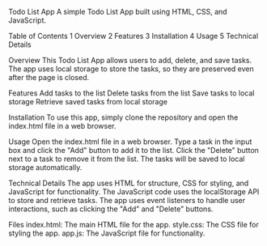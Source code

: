 Todo List App
A simple Todo List App built using HTML, CSS, and JavaScript.

Table of Contents
1 Overview
2 Features
3 Installation
4 Usage
5 Technical Details


Overview
This Todo List App allows users to add, delete, and save tasks. The app uses local storage to store the tasks, so they are preserved even after the page is closed.

Features
Add tasks to the list
Delete tasks from the list
Save tasks to local storage
Retrieve saved tasks from local storage




Installation
To use this app, simply clone the repository and open the index.html file in a web browser.




Usage
Open the index.html file in a web browser.
Type a task in the input box and click the "Add" button to add it to the list.
Click the "Delete" button next to a task to remove it from the list.
The tasks will be saved to local storage automatically.



Technical Details
The app uses HTML for structure, CSS for styling, and JavaScript for functionality.
The JavaScript code uses the localStorage API to store and retrieve tasks.
The app uses event listeners to handle user interactions, such as clicking the "Add" and "Delete" buttons.




Files
index.html: The main HTML file for the app.
style.css: The CSS file for styling the app.
app.js: The JavaScript file for functionality.
